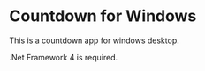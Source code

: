 # Countdown for Windows

This is a countdown app for windows desktop.

.Net Framework 4 is required.
